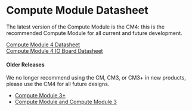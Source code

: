 # Compute Module Datasheet

The latest version of the Compute Module is the CM4: this is the recommended Compute Module for all current and future development. 

[Compute Module 4 Datasheet](https://datasheets.raspberrypi.org/cm4/cm4-datasheet.pdf)  
[Compute Module 4 IO Board Datasheet](https://datasheets.raspberrypi.org/cm4io/cm4io-datasheet.pdf)

#### Older Releases 

We no longer recommend using the CM, CM3, or CM3+ in new products, please use the CM4 for all future designs. 

* [Compute Module 3+](https://datasheets.raspberrypi.org/cm/cm3-plus-datasheet.pdf)
* [Compute Module and Compute Module 3](https://datasheets.raspberrypi.org/cm/cm1-and-cm3-datasheet.pdf)
